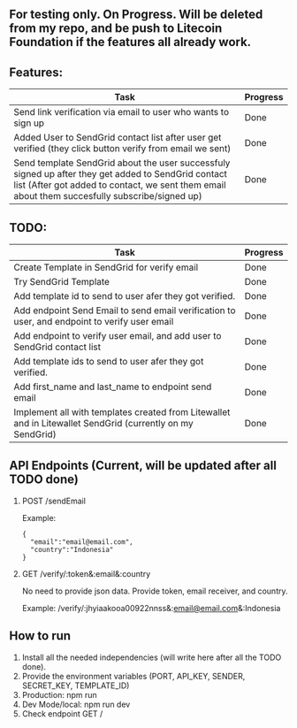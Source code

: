 ## For testing only. On Progress. Will be deleted from my repo, and be push to Litecoin Foundation if the features all already work.
## Features:
| Task | Progress | 
|--------|--------|
| Send link verification via email to user who wants to sign up | Done | 
| Added User to SendGrid contact list after user get verified (they click button verify from email we sent) | Done | 
| Send template SendGrid about the user successfuly signed up after they get added to SendGrid contact list (After got added to contact, we sent them email about them succesfully subscribe/signed up) | Done | 

## TODO:
| Task | Progress | 
|--------|--------|
| Create Template in SendGrid for verify email | Done | 
| Try SendGrid Template | Done | 
| Add template id to send to user afer they got verified. | Done |
| Add endpoint Send Email to send email verification to user, and endpoint to verify user email | Done |
| Add endpoint to verify user email, and add user to SendGrid contact list | Done |
| Add template ids to send to user afer they got verified.| Done |
| Add first_name and last_name to endpoint send email | Done | 
| Implement all with templates created from Litewallet and in Litewallet SendGrid (currently on my SendGrid) | Done |

## API Endpoints (Current, will be updated after all TODO done)
1. POST /sendEmail
   
   Example:
   ```
   {
     "email":"email@email.com",
     "country":"Indonesia"
   }
   ```
3. GET /verify/:token&:email&:country
   
   No need to provide json data. Provide token, email receiver, and country.

   Example: /verify/:jhyiaakooa00922nnss&:email@email.com&:Indonesia

## How to run
1. Install all the needed independencies (will write here after all the TODO done).
2. Provide the environment variables (PORT, API_KEY, SENDER, SECRET_KEY, TEMPLATE_ID)
3. Production: npm run
4. Dev Mode/local: npm run dev 
5. Check endpoint GET /

   
